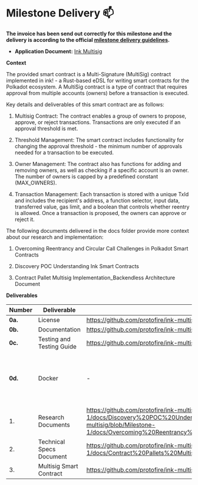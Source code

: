 # Milestone Delivery :mailbox:

**The invoice has been send out correctly for this milestone and the delivery is according to the official [milestone delivery guidelines](https://github.com/smart-contract-bounty/Support-Docs/blob/master/milestone-deliverables-guidelines.md).**  

* **Application Document:** [Ink Multisig](https://github.com/use-inkubator/Ecosystem-Grants/blob/master/applications/ink_contract_multi-sig.md)

**Context**

The provided smart contract is a Multi-Signature (MultiSig) contract implemented in ink! - a Rust-based eDSL for writing smart contracts for the Polkadot ecosystem. A MultiSig contract is a type of contract that requires approval from multiple accounts (owners) before a transaction is executed.

Key details and deliverables of this smart contract are as follows:

1) Multisig Contract: The contract enables a group of owners to propose, approve, or reject transactions. Transactions are only executed if an approval threshold is met.

2) Threshold Management: The smart contract includes functionality for changing the approval threshold - the minimum number of approvals needed for a transaction to be executed.

3) Owner Management: The contract also has functions for adding and removing owners, as well as checking if a specific account is an owner. The number of owners is capped by a predefined constant (MAX_OWNERS).

4) Transaction Management: Each transaction is stored with a unique TxId and includes the recipient's address, a function selector, input data, transferred value, gas limit, and a boolean that controls whether reentry is allowed. Once a transaction is proposed, the owners can approve or reject it.

The following documents delivered in the docs folder provide more context about our research and implementation:

1) Overcoming Reentrancy and Circular Call Challenges in Polkadot Smart Contracts

2) Discovery POC Understanding Ink Smart Contracts

3) Contract Pallet Multisig Implementation_Backendless Architecture Document

**Deliverables**

| Number | Deliverable | Link | Notes |
| ------------- | ------------- | ------------- |------------- |
| **0a.** | License | https://github.com/protofire/ink-multisig/blob/Milestone-1/LICENSE | |
| **0b.** | Documentation | https://github.com/protofire/ink-multisig/blob/Milestone-1/README.md | |
| **0c.** | Testing and Testing Guide | https://github.com/protofire/ink-multisig/blob/Milestone-1/README.md | |
| **0d.** | Docker | - |There is no Docker to deliver in this phase |
| 1. | Research Documents | https://github.com/protofire/ink-multisig/blob/Milestone-1/docs/Discovery%20POC%20Understanding%20Ink%20Smart%20Contracts.pdf / https://github.com/protofire/ink-multisig/blob/Milestone-1/docs/Overcoming%20Reentrancy%20and%20Circular%20Call%20Challenges%20in%20Polkadot%20Smart%20Contracts.pdf | |
| 2. | Technical Specs Document  | https://github.com/protofire/ink-multisig/blob/Milestone-1/docs/Contract%20Pallets%20Multisig%20Implementation_Backendless%20Architecture%20Document.pdf | |
| 3. | Multisig Smart Contract | https://github.com/protofire/ink-multisig/tree/Milestone-1/contracts | |